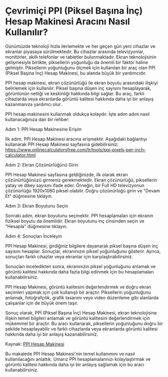 Çevrimiçi PPI (Piksel Başına İnç) Hesap Makinesi Aracını Nasıl Kullanılır?
==========================================================================

Günümüzde teknoloji hızla ilerlemekte ve her geçen gün yeni cihazlar ve ekranlar piyasaya sürülmektedir. Bu cihazlar arasında televizyonlar, monitörler, akıllı telefonlar ve tabletler bulunmaktadır. Ekran teknolojisinin gelişmesiyle birlikte, piksellerin yoğunluğu da önemli bir faktör haline gelmiştir. Piksellerin yoğunluğunu ölçmek için kullanılan bir araç olan PPI (Piksel Başına İnç) Hesap Makinesi, bu alanda büyük bir yardımcıdır.

PPI hesap makinesi, ekran çözünürlüğü ile ekran boyutu arasındaki ilişkiyi belirlemek için kullanılır. Piksel başına düşen inç sayısını hesaplayarak, görüntünün netliği ve keskinliği hakkında bilgi sağlar. Bu araç, farklı cihazlarda veya ekranlarda görüntü kalitesi hakkında daha iyi bir anlayış kazanmanıza yardımcı olur.

PPI hesap makinesini kullanmak oldukça kolaydır. İşte adım adım nasıl kullanacağınıza dair bir rehber:

Adım 1: PPI Hesap Makinesine Erişim

İlk adım, PPI Hesap Makinesi aracına erişmektir. Aşağıdaki bağlantıyı kullanarak PPI Hesap Makinesi sayfasına gidebilirsiniz: <https://www.onlinecalculatorsfree.com/tr/tools/ppi-pixels-per-inch-calculator.html>

Adım 2: Ekran Çözünürlüğünü Girin

PPI Hesap Makinesi sayfasına geldiğinizde, ilk olarak ekran çözünürlüğünüzü girmeniz gerekmektedir. Ekran çözünürlüğü, piksellerin yatay ve dikey sayısını ifade eder. Örneğin, bir Full HD televizyonun çözünürlüğü 1920x1080 piksel olabilir. Doğru çözünürlüğü girin ve "Devam Et" düğmesine tıklayın.

Adım 3: Ekran Boyutunu Seçin

Sonraki adım, ekran boyutunu seçmektir. PPI hesaplamaları için ekranın fiziksel boyutu da önemlidir. Ekran boyutunu inç cinsinden seçin ve "Hesapla" düğmesine tıklayın.

Adım 4: Sonuçları İnceleyin

PPI Hesap Makinesi, girdiğiniz bilgilere dayanarak piksel başına düşen inç sayısını hesaplar. Sonuçlar, ekranınızın piksel yoğunluğunu gösterir. Ayrıca, sonuçları farklı cihazlar veya ekranlar için karşılaştırabilirsiniz.

Sonuçları inceledikten sonra, ekranınızın piksel yoğunluğunu anlamak ve görüntü kalitesi hakkında daha fazla bilgi edinmek için bu hesaplamaları kullanabilirsiniz.

PPI Hesap Makinesi, görüntü kalitesini değerlendirmek ve doğru ekran seçimleri yapmak için çok kullanışlı bir araçtır. Piksellerin yoğunluğunu anlamak, fotoğrafçılık, grafik tasarımı veya video düzenleme gibi alanlarda çalışanlar için de büyük önem taşır.

Sonuç olarak, PPI (Piksel Başına İnç) Hesap Makinesi, ekran teknolojisine ilişkin temel bilgileri anlamak ve görüntü kalitesini değerlendirmek için mükemmel bir araçtır. Bu aracı kullanarak, piksellerin yoğunluğunu doğru bir şekilde hesaplayabilir ve farklı cihazlarda veya ekranlarda görüntü kalitesi hakkında daha iyi bir anlayış kazanabilirsiniz.

Kaynak: [PPI Hesap Makinesi](https://www.onlinecalculatorsfree.com/tr/tools/ppi-pixels-per-inch-calculator.html)

Bu makalede PPI Hesap Makinesi'nin temel kullanımını ve nasıl kullanılacağını anlattık. Umarız PPI hesaplamalarınızı kolaylaştırmak ve görüntü kalitesi hakkında daha iyi bir anlayış sağlamak için bu aracı kullanabilirsiniz.